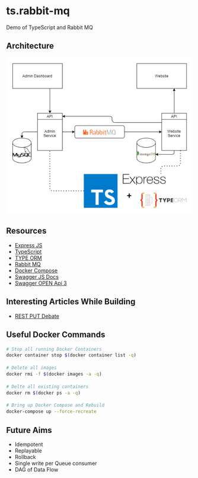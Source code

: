 # ts.rabbit-mq
Demo of TypeScript and Rabbit MQ

## Architecture

![arch](./docs/arch.png)

## Resources

- [Express JS](https://expressjs.com/)
- [TypeScript](https://www.typescriptlang.org/)
- [TYPE ORM](https://typeorm.io/#/)
- [Rabbit MQ](https://www.rabbitmq.com/)
- [Docker Compose](https://docs.docker.com/compose/)
- [Swagger JS Docs](https://github.com/Surnet/swagger-jsdoc/blob/v7/docs/FIRST-STEPS.md)
- [Swagger OPEN Api 3](https://swagger.io/docs/specification/describing-request-body/)

## Interesting Articles While Building

- [REST PUT Debate](https://stackoverflow.com/questions/630453/put-vs-post-in-rest)

## Useful Docker Commands

```sh
# Stop all running Docker Containers
docker container stop $(docker container list -q)

# Delete all images
docker rmi -f $(docker images -a -q)

# Delte all existing containers
docker rm $(docker ps -a -q)

# Bring up Docker Compose and Rebuild
docker-compose up --force-recreate
```

## Future Aims
- Idempotent
- Replayable
- Rollback
- Single write per Queue consumer
- DAG of Data Flow
